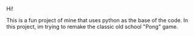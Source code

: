 Hi!

This is a fun project of mine that uses python as the base of the code. In this project, im trying to remake the classic old school "Pong" game.
